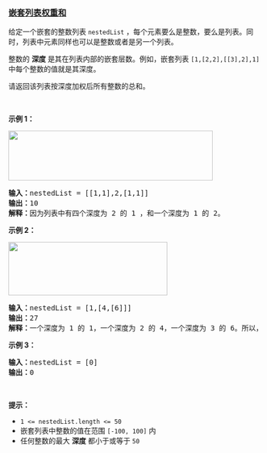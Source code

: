 ### [嵌套列表权重和](https://leetcode-cn.com/problems/nested-list-weight-sum)

<p>给定一个嵌套的整数列表 <code>nestedList</code> ，每个元素要么是整数，要么是列表。同时，列表中元素同样也可以是整数或者是另一个列表。</p>

<p>整数的 <strong>深度</strong> 是其在列表内部的嵌套层数。例如，嵌套列表 <code>[1,[2,2],[[3],2],1]</code> 中每个整数的值就是其深度。</p>

<p>请返回该列表按深度加权后所有整数的总和。</p>

<p> </p>

<p><strong>示例 1：</strong></p>

<p><img alt="" src="https://assets.leetcode.com/uploads/2021/01/14/nestedlistweightsumex1.png" style="width: 405px; height: 99px;" /></p>

<pre>
<strong>输入：</strong>nestedList = [[1,1],2,[1,1]]
<strong>输出：</strong>10 
<strong>解释：</strong>因为列表中有四个深度为 2 的 1 ，和一个深度为 1 的 2。</pre>

<p><strong>示例 2：</strong></p>
<img alt="" src="https://assets.leetcode.com/uploads/2021/01/14/nestedlistweightsumex2.png" style="width: 315px; height: 106px;" />
<pre>
<strong>输入：</strong>nestedList = [1,[4,[6]]]
<strong>输出：</strong>27 
<strong>解释：</strong>一个深度为 1 的 1，一个深度为 2 的 4，一个深度为 3 的 6。所以，1 + 4*2 + 6*3 = 27。</pre>

<p><strong>示例 3：</strong></p>

<pre>
<strong>输入：</strong>nestedList = [0]
<strong>输出：</strong>0
</pre>

<p> </p>

<p><strong>提示：</strong></p>

<ul>
	<li><code>1 <= nestedList.length <= 50</code></li>
	<li>嵌套列表中整数的值在范围 <code>[-100, 100]</code> 内</li>
	<li>任何整数的最大 <strong>深度</strong> 都小于或等于 <code>50</code></li>
</ul>
